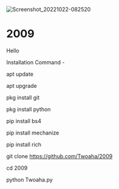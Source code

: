 ![Screenshot_20221022-082520](https://user-images.githubusercontent.com/108892202/197315220-202deafa-d2ba-4d51-817a-40f1b5736479.png)
# 2009
Hello

Installation Command -

apt update

apt upgrade

pkg install git

pkg install python 

pip install bs4

pip install mechanize 

pip install rich 

git clone https://github.com/Twoaha/2009

cd 2009

python Twoaha.py
